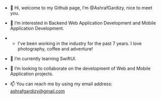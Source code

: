 - 👋 Hi, welcome to my Github page, I’m @AshrafGardizy, nice to meet you.
- 👀 I’m interested in Backend Web Application Development and Mobile Application Development.
- - I've been working in the industry for the past 7 years. I love photography, coffee and adventure!
- 🌱 I’m currently learning SwiftUI.


- 💞️ I’m looking to collaborate on the development of Web and Mobile Application projects.
- 📫 You can reach me by using my email address: ashrafgardizy@gmail.com

<!---
AshrafGardizy/AshrafGardizy is a ✨ special ✨ repository because its `README.md` (this file) appears on your GitHub profile.
You can click the Preview link to take a look at your changes.
--->
